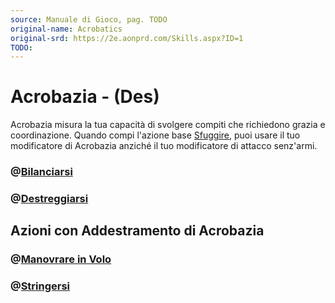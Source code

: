 ```yaml
---
source: Manuale di Gioco, pag. TODO
original-name: Acrobatics
original-srd: https://2e.aonprd.com/Skills.aspx?ID=1
TODO:
---
```


# Acrobazia - (Des)

Acrobazia misura la tua capacità di svolgere compiti che richiedono grazia e
coordinazione. Quando compi l'azione base [Sfuggire](/azioni/base/sfuggire),
puoi usare il tuo modificatore di Acrobazia anziché il tuo modificatore di
attacco senz'armi.

### @[Bilanciarsi](/azioni/abilita/bilanciarsi])

### @[Destreggiarsi](/azioni/abilita/destreggiarsi])

## Azioni con Addestramento di Acrobazia

### @[Manovrare in Volo](/azioni/abilita/manovrare-in-volo])

### @[Stringersi](/azioni/abilita/stringersi])
